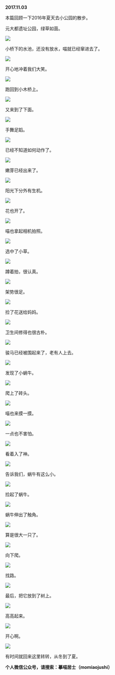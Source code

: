 
          
            
**2017.11.03**

本篇回顾一下2016年夏天去小公园的散步。

元大都遗址公园，绿草如茵。




![](//upload-images.jianshu.io/upload_images/51001-ffa074744e87ebe1.jpg)




小桥下的水池，还没有放水，喵就已经窜进去了。




![](//upload-images.jianshu.io/upload_images/51001-66e34ead25c62d6b.jpg)




开心地冲着我们大笑。




![](//upload-images.jianshu.io/upload_images/51001-bf34ab38af5bf7f6.jpg)




跑回到小木桥上。




![](//upload-images.jianshu.io/upload_images/51001-17d46f80453c9844.jpg)




又来到了下面。




![](//upload-images.jianshu.io/upload_images/51001-656467cd9136a0dc.jpg)




手舞足蹈。




![](//upload-images.jianshu.io/upload_images/51001-1fc66f0a590f161e.jpg)




已经不知道如何动作了。




![](//upload-images.jianshu.io/upload_images/51001-1ef768cb1a623e3c.jpg)




嫩芽已经出来了。




![](//upload-images.jianshu.io/upload_images/51001-63c3c979dccdc3a2.jpg)




阳光下分外有生机。




![](//upload-images.jianshu.io/upload_images/51001-76e822ff35a009a9.jpg)




花也开了。




![](//upload-images.jianshu.io/upload_images/51001-779a319760e7828c.jpg)




喵也拿起相机拍照。




![](//upload-images.jianshu.io/upload_images/51001-0b4d776e59c63472.jpg)




选中了小草。




![](//upload-images.jianshu.io/upload_images/51001-9e0b24c0f8254898.jpg)




蹲着拍，很认真。




![](//upload-images.jianshu.io/upload_images/51001-0065d14bbc736513.jpg)




架势很足。




![](//upload-images.jianshu.io/upload_images/51001-170c024bbd765be9.jpg)




捡了花送给妈妈。




![](//upload-images.jianshu.io/upload_images/51001-90609e589cadab28.jpg)




卫生间修得也很古朴。




![](//upload-images.jianshu.io/upload_images/51001-eacba2408ced2bcc.jpg)




骏马已经被围起来了，老有人上去。




![](//upload-images.jianshu.io/upload_images/51001-ead545caf6ea01e9.jpg)




发现了小蜗牛。




![](//upload-images.jianshu.io/upload_images/51001-0dbd9aa3e7458c44.jpg)




爬上了砖头。




![](//upload-images.jianshu.io/upload_images/51001-e91b1627eb8409ec.jpg)




喵也来摸一摸。




![](//upload-images.jianshu.io/upload_images/51001-5f6e1d8ab15fc528.jpg)




一点也不害怕。




![](//upload-images.jianshu.io/upload_images/51001-5c2a23c1254ab4ba.jpg)




看着入了神。




![](//upload-images.jianshu.io/upload_images/51001-f52732c8c96d101d.jpg)




告诉我们，蜗牛有这么小。




![](//upload-images.jianshu.io/upload_images/51001-3aa6a05b7356ac60.jpg)




捡起了蜗牛。




![](//upload-images.jianshu.io/upload_images/51001-b9c8335537488b4e.jpg)




蜗牛伸出了触角。




![](//upload-images.jianshu.io/upload_images/51001-bc654ee587d21d58.jpg)




算是很大一只了。




![](//upload-images.jianshu.io/upload_images/51001-1cdde2007f9f520f.jpg)




向下爬。




![](//upload-images.jianshu.io/upload_images/51001-fe67965e9a967b51.jpg)




找路。




![](//upload-images.jianshu.io/upload_images/51001-e016c73e4192e34f.jpg)




最后，把它放到了树上。




![](//upload-images.jianshu.io/upload_images/51001-a6a9925a753b36dd.jpg)




高高起来。




![](//upload-images.jianshu.io/upload_images/51001-77ccfc3c5a1dd1de.jpg)




开心啊。




![](//upload-images.jianshu.io/upload_images/51001-b183bc4f93474e92.jpg)




有时间就回来这里转转，从冬到了夏。


**个人微信公众号，请搜索：摹喵居士（momiaojushi）**

          
        